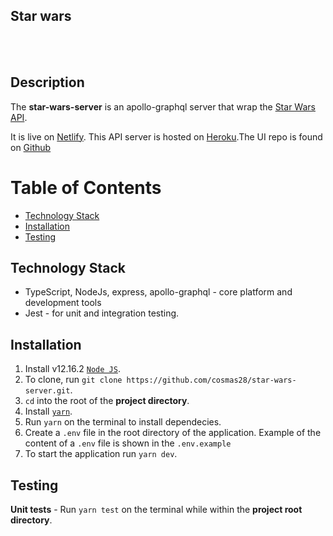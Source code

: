 ## Star wars

<br />
<br />

## Description

The **star-wars-server** is an apollo-graphql server that wrap the [Star Wars API](https://swapi.dev/).

It is live on [Netlify](https://objective-meitner-75b03c.netlify.app/). This API server is hosted on [Heroku](https://star-wars-api-billa.herokuapp.com/).The UI repo is found on [Github](https://github.com/cosmas28/star-wars-client)
<br />

# Table of Contents

- [Technology Stack](#technology-stack)
- [Installation](#installation)
- [Testing](#testing)

## Technology Stack

- TypeScript, NodeJs, express, apollo-graphql - core platform and development tools
- Jest - for unit and integration testing.

## Installation

1. Install v12.16.2 [`Node JS`](https://nodejs.org/en/).
2. To clone, run `git clone https://github.com/cosmas28/star-wars-server.git`.
3. `cd` into the root of the **project directory**.
4. Install [`yarn`](https://docs.npmjs.com/).
5. Run `yarn` on the terminal to install dependecies.
6. Create a `.env` file in the root directory of the application. Example of the content of a `.env` file is shown in the `.env.example`
7. To start the application run `yarn dev`.

## Testing

**Unit tests** - Run `yarn test` on the terminal while within the **project root directory**.
